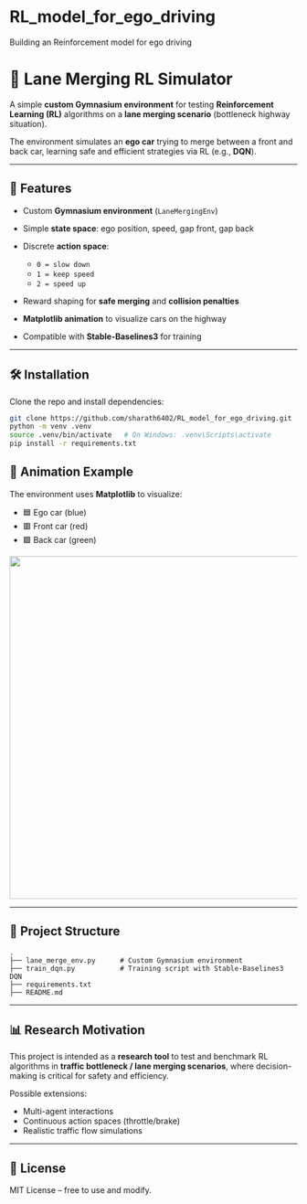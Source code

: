 # RL_model_for_ego_driving
Building an Reinforcement model for ego driving


# 🚗 Lane Merging RL Simulator

A simple **custom Gymnasium environment** for testing **Reinforcement Learning (RL)** algorithms on a **lane merging scenario** (bottleneck highway situation).

The environment simulates an **ego car** trying to merge between a front and back car, learning safe and efficient strategies via RL (e.g., **DQN**).

---

## 📌 Features

* Custom **Gymnasium environment** (`LaneMergingEnv`)
* Simple **state space**: ego position, speed, gap front, gap back
* Discrete **action space**:

  * `0 = slow down`
  * `1 = keep speed`
  * `2 = speed up`
* Reward shaping for **safe merging** and **collision penalties**
* **Matplotlib animation** to visualize cars on the highway
* Compatible with **Stable-Baselines3** for training

---

## 🛠 Installation

Clone the repo and install dependencies:

```bash
git clone https://github.com/sharath6402/RL_model_for_ego_driving.git
python -m venv .venv
source .venv/bin/activate   # On Windows: .venv\Scripts\activate
pip install -r requirements.txt
```



## 🎥 Animation Example

The environment uses **Matplotlib** to visualize:

* 🟦 Ego car (blue)
* 🟥 Front car (red)
* 🟩 Back car (green)

<img src="docs/sample_animation.gif" width="600" />

---

## 📂 Project Structure

```
.
├── lane_merge_env.py      # Custom Gymnasium environment
├── train_dqn.py           # Training script with Stable-Baselines3 DQN
├── requirements.txt      
├── README.md              

```

---

## 📊 Research Motivation

This project is intended as a **research tool** to test and benchmark RL algorithms in **traffic bottleneck / lane merging scenarios**, where decision-making is critical for safety and efficiency.

Possible extensions:

* Multi-agent interactions
* Continuous action spaces (throttle/brake)
* Realistic traffic flow simulations

---

## 📜 License

MIT License – free to use and modify.
